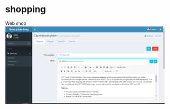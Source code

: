 # shopping
Web shop
![alt text](https://github.com/cuongtm93/shopping/blob/master/ShopBackend/Capture.PNG)
